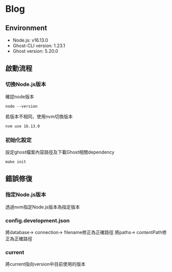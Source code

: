 # Blog

## Environment
- Node.js: v16.13.0
- Ghost-CLI version: 1.23.1
- Ghost version: 5.20.0

## 啟動流程

### 切換Node.js版本
確認node版本
```
node --version
```
若版本不相同，使用nvm切換版本
```
nvm use 16.13.0
```
### 初始化設定
設定ghost檔案內容路徑及下載Ghost相關dependency
```
make init
```

## 錯誤修復

### 指定Node.js版本
透過nvm指定Node.js版本為指定版本

### config.development.json
將database-> connection-> filename修正為正確路徑
將paths-> contentPath修正為正確路徑

### current
將current指向version中目前使用的版本
